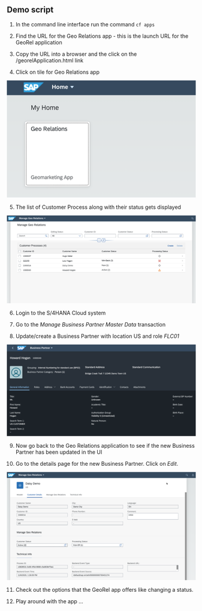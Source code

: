 
## Demo script

1. In the command line interface run the command `cf apps`
   
2. Find the URL for the Geo Relations app - this is the launch URL for the GeoRel application

3. Copy the URL into a browser and the click on the /georelApplication.html link

4. Click on tile for Geo Relations app

![fiori tile](./images/1.png)

5. The list of Customer Process along with their status gets displayed

![BP list](./images/2.png)

6. Login to the S/4HANA Cloud system

7. Go to the *Manage Business Partner Master Data* transaction 

8. Update/create a Business Partner with location US and role *FLC01*

![Business Partner](./images/3.png)

9. Now go back to the Geo Relations application to see if the new Business Partner has been updated in the UI

10. Go to the details page for the new Business Partner. Click on *Edit*.

![Business Partner Details](./images/4.png)

11. Check out the options that the GeoRel app offers like changing a status.

12. Play around with the app ...



